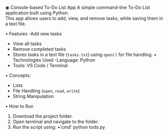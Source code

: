 ◉ Console-based To-Do List App
 A simple command-line To-Do List application built using Python.  
This app allows users to add, view, and remove tasks, while saving them in a text file.

• Features
  -Add new tasks
  - View all tasks
  - Remove completed tasks
  - Stores tasks in a text file (`tasks.txt`) using `open()` for file handling.
• Technologies Used
  -Language: Python
  - Tools: VS Code / Terminal
    
• Concepts: 
  - Lists
  - File Handling (`open`, `read`, `write`)
  - String Manipulation

• How to Run

1. Download the project folder.
2. Open terminal and navigate to the folder.
3. Run the script using:
•'cmd'
python todo.py



